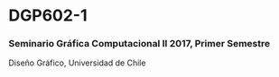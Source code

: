 # DGP602-1 

### Seminario Gráfica Computacional II 2017, Primer Semestre

Diseño Gráfico, Universidad de Chile
